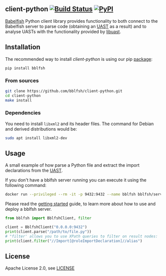## client-python [![Build Status](https://travis-ci.org/bblfsh/client-python.svg?branch=master)](https://travis-ci.org/bblfsh/client-python) [![PyPI](https://img.shields.io/pypi/v/bblfsh.svg)](https://pypi.python.org/pypi/bblfsh)

[Babelfish](https://doc.bblf.sh) Python client library provides functionality to both
connect to the Babelfish server to parse code
(obtaining an [UAST](https://doc.bblf.sh/uast/specification.html) as a result)
and to analyse UASTs with the functionality provided by [libuast](https://github.com/bblfsh/libuast).

## Installation

The recommended way to install *client-python* is using our pip [package](https://pypi.python.org/pypi/bblfsh):

```sh
pip install bblfsh
```

### From sources

```bash
git clone https://github.com/bblfsh/client-python.git
cd client-python
make install
```

### Dependencies

You need to install `libxml2` and its header files. The command for 
Debian and derived distributions would be:

```bash
sudo apt install libxml2-dev
```

## Usage

A small example of how parse a Python file and extract the import declarations from the [UAST](https://doc.bblf.sh/uast/specification.html).

If you don't have a bblfsh server running you can execute it using the following command:

```sh
docker run --privileged --rm -it -p 9432:9432 --name bblfsh bblfsh/server
```

Please read the [getting started](https://doc.bblf.sh/user/getting-started.html) guide, to learn more about how to use and deploy a bblfsh server.

```python
from bblfsh import BblfshClient, filter

client = BblfshClient("0.0.0.0:9432")
print(client.parse("/path/to/file.py"))
# "filter' allows you to use XPath queries to filter on result nodes:
print(client.filter("//Import[@roleImportDeclaration]//alias")
```

## License

Apache License 2.0, see [LICENSE](LICENSE)
